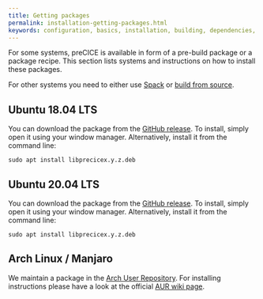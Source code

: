 ```yaml
---
title: Getting packages
permalink: installation-getting-packages.html
keywords: configuration, basics, installation, building, dependencies, spack
---
```


For some systems, preCICE is available in form of a pre-build package or a package recipe.
This section lists systems and instructions on how to install these packages.

For other systems you need to either use [Spack](installation-getting-spack.html) or [build from source](installation-getting-source.html).

## Ubuntu 18.04 LTS

You can download the package from the [GitHub release](https://github.com/precice/precice/releases/latest).
To install, simply open it using your window manager.
Alternatively, install it from the command line:
```
sudo apt install libprecicex.y.z.deb
```

## Ubuntu 20.04 LTS

You can download the package from the [GitHub release](https://github.com/precice/precice/releases/latest).
To install, simply open it using your window manager.
Alternatively, install it from the command line:
```
sudo apt install libprecicex.y.z.deb
```

## Arch Linux / Manjaro

We maintain a package in the [Arch User Repository](https://aur.archlinux.org/packages/precice/).
For installing instructions please have a look at the official [AUR wiki page](https://wiki.archlinux.org/index.php/Arch_User_Repository).
